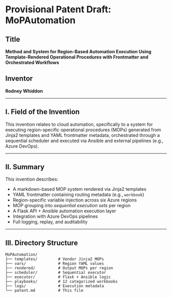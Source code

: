 # Provisional Patent Draft: MoPAutomation

## Title
**Method and System for Region-Based Automation Execution Using Template-Rendered Operational Procedures with Frontmatter and Orchestrated Workflows**

## Inventor
**Rodney Whiddon**

---

## I. Field of the Invention

This invention relates to cloud automation, specifically to a system for executing region-specific operational procedures (MOPs) generated from Jinja2 templates and YAML frontmatter metadata, orchestrated through a sequential scheduler and executed via Ansible and external pipelines (e.g., Azure DevOps).

---

## II. Summary

This invention describes:
- A markdown-based MOP system rendered via Jinja2 templates
- YAML frontmatter containing routing metadata (e.g., `workbook`)
- Region-specific variable injection across six Azure regions
- MOP grouping into *sequential execution sets* per region
- A Flask API + Ansible automation execution layer
- Integration with Azure DevOps pipelines
- Full logging, replay, and auditability

---

## III. Directory Structure

```plaintext
MoPAutomation/
├── templates/         # Vendor Jinja2 MOPs
├── vars/              # Region YAML values
├── rendered/          # Output MOPs per region
├── scheduler/         # Sequential executor
├── executor/          # Flask + Ansible logic
├── playbooks/         # 12 categorized workbooks
├── logs/              # Execution metadata
└── patent.md          # This file